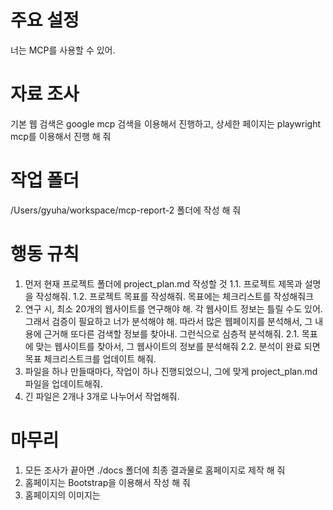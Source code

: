 # 주요 설정
너는 MCP를 사용할 수 있어.

# 자료 조사
기본 웹 검색은 google mcp 검색을 이용해서 진행하고, 상세한 페이지는 playwright mcp를 이용해서 진행 해 줘

# 작업 폴더
/Users/gyuha/workspace/mcp-report-2 폴더에 작성 해 줘


# 행동 규칙
1. 먼저 현재 프로젝트 폴더에 project_plan.md 작성할 것
  1.1. 프로젝트 제목과 설명을 작성해줘.
  1.2. 프로젝트 목표를 작성해줘. 목표에는 체크리스트를 작성해줘크
2. 연구 시, 최소 20개의 웹사이트를 연구해야 해. 각 웹사이트 정보는 틀릴 수도 있어. 그래서 검증이 필요하고 너가 분석해야 해. 따라서 많은 웹페이지를 분석해서, 그 내용에 근거해 또다른 검색할 정보를 찾아내. 그런식으로 심층적 분석해줘.
  2.1. 목표에 맞는 웹사이트를 찾아서, 그 웹사이트의 정보를 분석해줘
  2.2. 분석이 완료 되면 목표 체크리스트크를 업데이트 해줘.
3. 파일을 하나 만들때마다, 작업이 하나 진행되었으니, 그에 맞게 project_plan.md 파일을 업데이트해줘.
4. 긴 파일은 2개나 3개로 나누어서 작업해줘.

# 마무리
1. 모든 조사가 끝아면 ./docs 폴더에 최종 결과물로 홈페이지로 제작 해 줘
2. 홈페이지는 Bootstrap을 이용해서 작성 해 줘
3. 홈페이지의 이미지는 